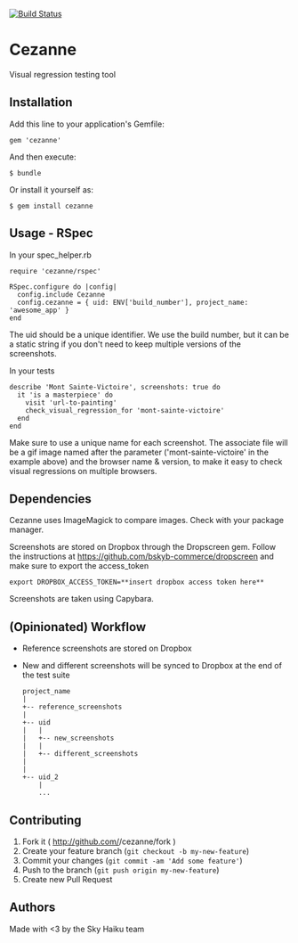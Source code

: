 [![Build Status](https://travis-ci.org/bskyb-commerce/cezanne.svg?branch=master)](https://travis-ci.org/bskyb-commerce/cezanne)

# Cezanne

Visual regression testing tool

## Installation

Add this line to your application's Gemfile:

    gem 'cezanne'

And then execute:

    $ bundle

Or install it yourself as:

    $ gem install cezanne

## Usage - RSpec

In your spec_helper.rb
    
    require 'cezanne/rspec'
    
    RSpec.configure do |config|
      config.include Cezanne
      config.cezanne = { uid: ENV['build_number'], project_name: 'awesome_app' }
    end

The uid should be a unique identifier. We use the build number, but it can be a static string if you don't need
to keep multiple versions of the screenshots.

In your tests

    
    describe 'Mont Sainte-Victoire', screenshots: true do
      it 'is a masterpiece' do
        visit 'url-to-painting'
        check_visual_regression_for 'mont-sainte-victoire'
      end
    end

Make sure to use a unique name for each screenshot. 
The associate file will be a gif image named after the parameter ('mont-sainte-victoire' in the example above)
and the browser name & version, to make it easy to check visual regressions on multiple browsers.

## Dependencies

Cezanne uses ImageMagick to compare images. Check with your package manager.

Screenshots are stored on Dropbox through the Dropscreen gem. Follow the instructions at https://github.com/bskyb-commerce/dropscreen and make sure to export the access_token

    export DROPBOX_ACCESS_TOKEN=**insert dropbox access token here**

Screenshots are taken using Capybara.

## (Opinionated) Workflow

* Reference screenshots are stored on Dropbox
* New and different screenshots will be synced to Dropbox at the end of the test suite 


    ```
    project_name
    |
    +-- reference_screenshots
    |
    +-- uid
    |   |
    |   +-- new_screenshots
    |   |
    |   +-- different_screenshots
    |
    |
    +-- uid_2
        |
        ...
    ```

## Contributing

1. Fork it ( http://github.com/<my-github-username>/cezanne/fork )
2. Create your feature branch (`git checkout -b my-new-feature`)
3. Commit your changes (`git commit -am 'Add some feature'`)
4. Push to the branch (`git push origin my-new-feature`)
5. Create new Pull Request

## Authors

Made with <3 by the Sky Haiku team
